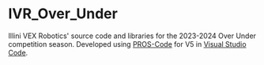 # IVR_Over_Under
Illini VEX Robotics' source code and libraries for the 2023-2024 Over Under competition season. Developed using [PROS-Code](https://pros.cs.purdue.edu/) for V5 in [Visual Studio Code](https://code.visualstudio.com/).

